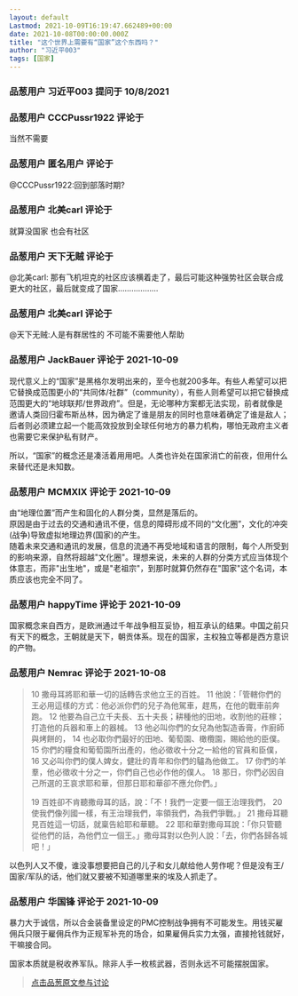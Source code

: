 ```yaml
---
layout: default
Lastmod: 2021-10-09T16:19:47.662489+00:00
date: 2021-10-08T00:00:00.000Z
title: "这个世界上需要有“国家”这个东西吗？"
author: "习近平003"
tags: [国家]
---
```



### 品葱用户 **习近平003** 提问于 10/8/2021
    

    
                

### 品葱用户 **CCCPussr1922** 评论于 
        
当然不需要
        
                

### 品葱用户 **匿名用户** 评论于 
        
@CCCPussr1922:回到部落时期?
        
                

### 品葱用户 **北美carl** 评论于 
        
就算没国家 也会有社区
        
                

### 品葱用户 **天下无贼** 评论于 
        
@北美carl: 那有飞机坦克的社区应该横着走了，最后可能这种强势社区会联合成更大的社区，最后就变成了国家………………
        
                

### 品葱用户 **北美carl** 评论于 
        
@天下无贼:人是有群居性的 不可能不需要他人帮助
        
                

### 品葱用户 **JackBauer** 评论于 2021-10-09
        
现代意义上的“国家”是黑格尔发明出来的，至今也就200多年。有些人希望可以把它替换成范围更小的“共同体/社群”（community），有些人则希望可以把它替换成范围更大的“地球联邦/世界政府”。但是，无论哪种方案都无法实现，前者就像是邀请人类回归霍布斯丛林，因为确定了谁是朋友的同时也意味着确定了谁是敌人；后者则必须建立起一个能高效投放到全球任何地方的暴力机构，哪怕无政府主义者也需要它来保护私有财产。  
  
所以，“国家”的概念还是凑活着用用吧。人类也许处在国家消亡的前夜，但用什么来替代还是未知数。
        
                

### 品葱用户 **MCMXIX** 评论于 2021-10-09
        
由“地理位置”而产生和固化的人群分类，显然是落后的。  
原因是由于过去的交通和通讯不便，信息的障碍形成不同的“文化圈”，文化的冲突(战争)导致虚拟地理边界(国家)的产生。  
随着未来交通和通讯的发展，信息的流通不再受地域和语言的限制，每个人所受到的影响来源，自然将超越"文化圈"。理想来说，未来的人群的分类方式应当体现个体意志，而非"出生地"，或是"老祖宗"，到那时就算仍然存在"国家"这个名词，本质应该也完全不同了。
        
                

### 品葱用户 **happyTime** 评论于 2021-10-09
        
国家概念来自西方，是欧洲通过千年战争相互妥协，相互承认的结果。中国之前只有天下的概念，王朝就是天下，朝贡体系。现在的国家，主权独立等都是西方意识的产物。
        
                

### 品葱用户 **Nemrac** 评论于 2021-10-08
        
> 10 撒母耳將耶和華一切的話轉告求他立王的百姓。 11 他說：「管轄你們的王必用這樣的方式：他必派你們的兒子為他駕車，趕馬，在他的戰車前奔跑。 12 他要為自己立千夫長、五十夫長；耕種他的田地，收割他的莊稼；打造他的兵器和車上的器械。 13 他必叫你們的女兒為他製造香膏，作廚師與烤餅的， 14 也必取你們最好的田地、葡萄園、橄欖園，賜給他的臣僕。 15 你們的糧食和葡萄園所出產的，他必徵收十分之一給他的官員和臣僕， 16 又必叫你們的僕人婢女，健壯的青年和你們的驢為他做工。 17 你們的羊羣，他必徵收十分之一，你們自己也必作他的僕人。 18 那日，你們必因自己所選的王哀求耶和華，但那日耶和華卻不應允你們。」  
>   
> 19 百姓卻不肯聽撒母耳的話，說：「不！我們一定要一個王治理我們， 20 使我們像列國一樣，有王治理我們，率領我們，為我們爭戰。」 21 撒母耳聽見百姓這一切話，就稟告給耶和華聽。 22 耶和華對撒母耳說：「你只管聽從他們的話，為他們立一個王。」撒母耳對以色列人說：「去，你們各歸各城吧！」

  
  
以色列人又不傻，谁没事想要把自己的儿子和女儿献给他人劳作呢？但是没有王/国家/军队的话，他们就又要被不知道哪里来的埃及人抓走了。
        
                

### 品葱用户 **华国锋** 评论于 2021-10-09
        
暴力大于诚信，所以合金装备里设定的PMC控制战争拥有不可能发生。用钱买雇佣兵只限于雇佣兵作为正规军补充的场合，如果雇佣兵实力太强，直接抢钱就好，干嘛接合同。  
  
国家本质就是税收养军队。除非人手一枚核武器，否则永远不可能摆脱国家。
        
                





> [点击品葱原文参与讨论](https://pincong.rocks/question/42334)

